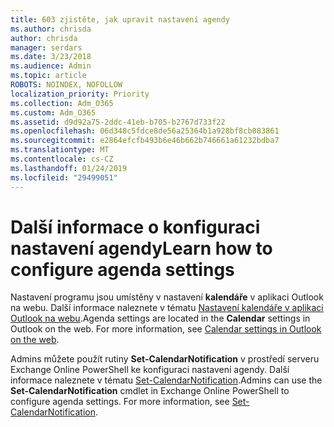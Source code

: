 ```yaml
---
title: 603 zjistěte, jak upravit nastavení agendy
ms.author: chrisda
author: chrisda
manager: serdars
ms.date: 3/23/2018
ms.audience: Admin
ms.topic: article
ROBOTS: NOINDEX, NOFOLLOW
localization_priority: Priority
ms.collection: Adm_O365
ms.custom: Adm_O365
ms.assetid: d9d92a75-2ddc-41eb-b705-b2767d733f22
ms.openlocfilehash: 06d348c5fdce8de56a25364b1a928bf8cb083861
ms.sourcegitcommit: e2864efcfb493b6e46b662b746661a61232bdba7
ms.translationtype: MT
ms.contentlocale: cs-CZ
ms.lasthandoff: 01/24/2019
ms.locfileid: "29499051"
---
```

# <a name="learn-how-to-configure-agenda-settings"></a><span data-ttu-id="201f2-102">Další informace o konfiguraci nastavení agendy</span><span class="sxs-lookup"><span data-stu-id="201f2-102">Learn how to configure agenda settings</span></span>

<span data-ttu-id="201f2-p101">Nastavení programu jsou umístěny v nastavení **kalendáře** v aplikaci Outlook na webu. Další informace naleznete v tématu [Nastavení kalendáře v aplikaci Outlook na webu](https://support.office.com/article/12cba5a4-4f95-4d00-bfc3-b694aa67ac8f).</span><span class="sxs-lookup"><span data-stu-id="201f2-p101">Agenda settings are located in the **Calendar** settings in Outlook on the web. For more information, see [Calendar settings in Outlook on the web](https://support.office.com/article/12cba5a4-4f95-4d00-bfc3-b694aa67ac8f).</span></span>
  
<span data-ttu-id="201f2-p102">Admins můžete použít rutiny **Set-CalendarNotification** v prostředí serveru Exchange Online PowerShell ke konfiguraci nastavení agendy. Další informace naleznete v tématu [Set-CalendarNotification](https://technet.microsoft.com/library/dd351284).</span><span class="sxs-lookup"><span data-stu-id="201f2-p102">Admins can use the **Set-CalendarNotification** cmdlet in Exchange Online PowerShell to configure agenda settings. For more information, see [Set-CalendarNotification](https://technet.microsoft.com/library/dd351284).</span></span>
  

